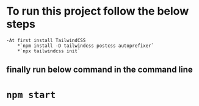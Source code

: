 # To run this project follow the below steps
    -At first install TailwindCSS
        *`npm install -D tailwindcss postcss autoprefixer`
        *`npx tailwindcss init`

## finally run below command in the command line
# `npm start`
